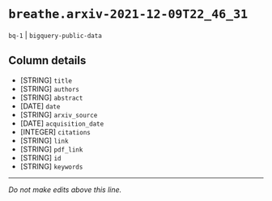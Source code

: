 # `breathe.arxiv-2021-12-09T22_46_31`
`bq-1` | `bigquery-public-data`

## Column details
* [STRING]    `title`
* [STRING]    `authors`
* [STRING]    `abstract`
* [DATE]      `date`
* [STRING]    `arxiv_source`
* [DATE]      `acquisition_date`
* [INTEGER]   `citations`
* [STRING]    `link`
* [STRING]    `pdf_link`
* [STRING]    `id`
* [STRING]    `keywords`

-------------------------------------------------------------------------------
*Do not make edits above this line.*
